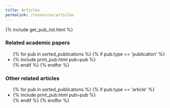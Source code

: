 ```yaml
---
title: Articles
permalink: /resources/articles
---
```


{% include get_pub_list.html %}

### Related academic papers
<ul>
  {% for pub in sorted_publications %}
     {% if pub.type == 'publication' %}
     <li> {% include print_pub.html pub=pub %} </li>
     {% endif %}
  {% endfor %}
</ul>

### Other related articles

<ul>
  {% for pub in sorted_publications %}
     {% if pub.type == 'article' %}
     <li> {% include print_pub.html pub=pub %} </li>
     {% endif %}
  {% endfor %}
</ul>
